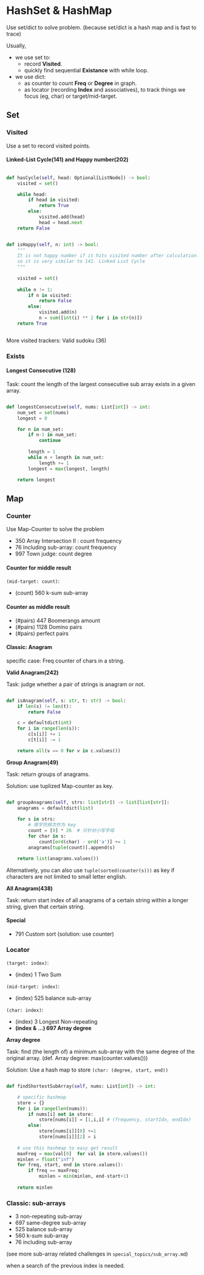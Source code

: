 # HashSet & HashMap
Use set/dict to solve problem.
(because set/dict is a hash map and is fast to trace)

Usually, 
- we use set to:
  - record **Visited**.
  - quickly find sequential **Existance** with while loop.
- we use dict:
  - as counter to count **Freq** or **Degree** in graph.
  - as locator (recording **Index** and associatives), to track things we focus (eg, char) or target/mid-target.

## Set

### Visited
Use a set to record visited points.

#### Linked-List Cycle(141) and Happy number(202)

```python

def hasCycle(self, head: Optional[ListNode]) -> bool:
    visited = set()

    while head:
        if head in visited:
            return True
        else:
            visited.add(head)
            head = head.next
    return False


def isHappy(self, n: int) -> bool:
    """
    It is not happy number if it hits visited number after calculation.
    so it is very similar to 141. Linked List Cycle
    """
    
    visited = set()
    
    while n != 1:
        if n in visited: 
            return False
        else:
            visited.add(n)
            n = sum([int(i) ** 2 for i in str(n)])
    return True



```

More visited trackers: Valid sudoku (36)

### Exists

#### Longest Consecutive (128)

Task: count the length of the largest consecutive sub array exists in a given array.

```python

def longestConsecutive(self, nums: List[int]) -> int:
    num_set = set(nums)
    longest = 0

    for n in num_set:
        if n-1 in num_set:
            continue
        
        length = 1
        while n + length in num_set:
            length += 1
        longest = max(longest, length)

    return longest

```


## Map

### Counter
Use Map-Counter to solve the problem

- 350 Array Intersection II : count frequency
- 76 Including sub-array: count frequency
- 997 Town judge: count degree

#### Counter for middle result
`(mid-target: count)`:
- (count) 560 k-sum sub-array

#### Counter as middle result

- (#pairs) 447 Boomerangs amount
- (#pairs) 1128 Domino pairs
- (#pairs) perfect pairs



#### Classic: Anagram
specific case: Freq counter of chars in a string.

**Valid Anagram(242)**

Task: judge whether a pair of strings is anagram or not.

```python

def isAnagram(self, s: str, t: str) -> bool:
    if len(s) != len(t):
        return False

    c = defaultdict(int)
    for i in range(len(s)):
        c[s[i]] += 1
        c[t[i]] -= 1

    return all(v == 0 for v in c.values())

```

**Group Anagram(49)**

Task: return groups of anagrams.

Solution: use tuplized Map-counter as key.

```python

def groupAnagrams(self, strs: list[str]) -> list[list[str]]:
    anagrams = defaultdict(list)
    
    for s in strs:
        # 用字符频次作为 key
        count = [0] * 26  # 只针对小写字母
        for char in s:
            count[ord(char) - ord('a')] += 1
        anagrams[tuple(count)].append(s)

    return list(anagrams.values())


```

Alternatively, you can also use `tuple(sorted(counter(s)))` as key if characters are not limited to small letter english.

**All Anagram(438)**

Task: return start index of all anagrams of a certain string within a  longer string, given that certain string.

#### Special
- 791 Custom sort (solution: use counter)

### Locator
`(target: index)`:
- (index) 1 Two Sum
  
`(mid-target: index)`:
- (index) 525 balance sub-array

`(char: index)`:
- (index) 3 Longest Non-repeating
- **(index & ...) 697 Array degree**

**Array degree**

Task: find (the length of) a minimum sub-array with the same degree of the original array.
(def. Array degree: max(counter.values()))

Solution: Use a hash map to store `(char: (degree, start, end))`

```python

def findShortestSubArray(self, nums: List[int]) -> int:

    # specific hashmap
    store = {}
    for i in range(len(nums)):
        if nums[i] not in store:
            store[nums[i]] = [1,i,i] # (frequency, startIdx, endIdx)
        else:
            store[nums[i]][0] +=1
            store[nums[i]][2] = i
    
    # use this hashmap to easy get result
    maxFreq = max(val[0]  for val in store.values())
    minlen = float("inf")
    for freq, start, end in store.values():
        if freq == maxFreq:
            minlen = min(minlen, end-start+1)
    
    return minlen

```
### Classic: sub-arrays
- 3 non-repeating sub-array
- 697 same-degree sub-array
- 525 balance sub-array
- 560 k-sum sub-array
- 76 including sub-array

(see more sub-array related challenges in `special_topics/sub_array.md`)

when a search of the previous index is needed.
